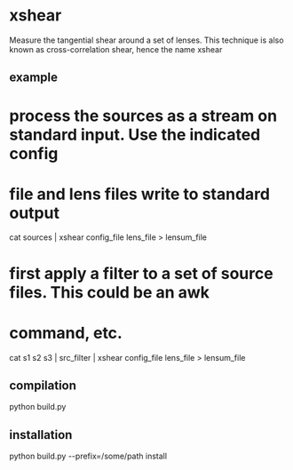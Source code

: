 xshear
======

Measure the tangential shear around a set of lenses.  This technique is also
known as cross-correlation shear, hence the name xshear

example
-------

# process the sources as a stream on standard input.  Use the indicated config
# file and lens files write to standard output

cat sources | xshear config_file lens_file > lensum_file

# first apply a filter to a set of source files.  This could be an awk
# command, etc.

cat s1 s2 s3 | src_filter | xshear config_file lens_file > lensum_file

compilation
-----------

python build.py

installation
------------

python build.py --prefix=/some/path install
